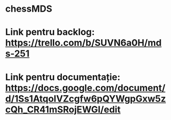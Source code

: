 # chessMDS

# Link pentru backlog: https://trello.com/b/SUVN6a0H/mds-251
# Link pentru documentație: https://docs.google.com/document/d/1Ss1AtqoIVZcgfw6pQYWgpGxw5zcQh_CR41mSRojEWGI/edit

